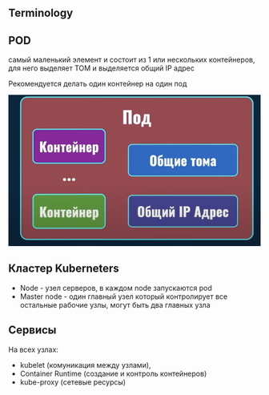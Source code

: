 ## Terminology

## POD 
самый маленький элемент и состоит из 1 или нескольких контейнеров, для него выделяет ТОМ и выделяется общий IP адрес

Рекомендуется делать один контейнер на один под

![Alt текст](/img/k8s/pod.jpg)

## Кластер Kuberneters

- Node - узел серверов, в каждом node запускаются pod 
- Master node - один главный узел который контролирует все остальные рабочие узлы, могут быть два главных узла


## Сервисы 

На всех узлах: 
- kubelet (комуникация между узлами),
- Container Runtime (создание и контроль контейнеров)
- kube-proxy (сетевые ресурсы)

